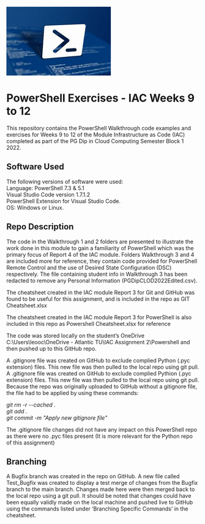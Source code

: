 ![img.png](powershell.jpg)

# PowerShell Exercises - IAC Weeks 9 to 12 #

This repository contains the PowerShell Walkthrough code examples and exercises for Weeks 9 to 12 of the Module Infrastructure as Code (IAC) completed as part of the PG Dip in Cloud Computing Semester Block 1 2022.

## Software Used

The following versions of software were used:   
Language: PowerShell 7.3 & 5.1   
Visual Studio Code version 1.7.1.2   
PowerShell Extension for Visual Studio Code.   
OS: Windows or Linux.   

## Repo Description   

The code in the Walkthrough 1 and 2 folders are presented to illustrate the work done in this module to gain a familiarity of PowerShell which was the primary focus of Report 4 of the IAC module. Folders Walkthrough 3 and 4 are included more for reference, they contain code provided for PowerShell Remote Control and the use of Desired State Configuration (DSC) respectively. The file containing student info in Walkthrough 3 has been redacted to remove any Personal Information (PGDipCLOD2022Edited.csv).      

The cheatsheet created in the IAC module Report 3 for Git and GitHub was found to be useful for this assignment, and is included in the repo as GIT Cheatsheet.xlsx   

The cheatsheet created in the IAC module Report 3 for PowerShell is also included in this repo as Powershell Cheatsheet.xlsx for reference   

The code was stored locally on the student’s OneDrive C:\Users\leooc\OneDrive - Atlantic TU\IAC Assignment 2\Powershell and then pushed up to this GitHub repo.   

A .gitignore file was created on GitHub to exclude complied Python (.pyc extension) files. This new file was then pulled to the local repo using git pull. A .gitignore file was created on GitHub to exclude complied Pythion (.pyc extension) files. This new file was then pulled to the local repo using git pull. Because the repo was originally uploaded to GitHub without a gitignore file, the file had to be applied by using these commands:

*git rm -r --cached .   
git add .   
git commit -m "Apply new gitignore file"*       

The .gitignore file changes did not have any impact on this PowerShell repo as there were no .pyc files present (It is more relevant for the Python repo of this assignment)

## Branching

A Bugfix branch was created in the repo on GitHub. A new file called Test_Bugfix was created to display a test merge of changes from the Bugfix branch to the main branch. Changes made here were then merged back to the local repo using a git pull. It should be noted that changes could have been equally validly made on the local machine and pushed live to GitHub using the commands listed under ‘Branching Specific Commands’ in the cheatsheet.
